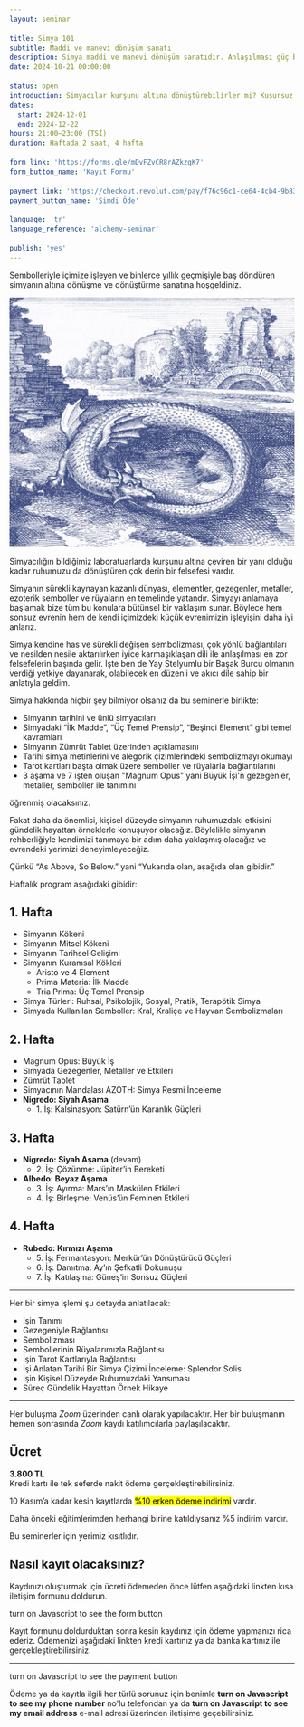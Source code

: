```yaml
---
layout: seminar

title: Simya 101
subtitle: Maddi ve manevi dönüşüm sanatı
description: Simya maddi ve manevi dönüşüm sanatıdır. Anlaşılması güç bir felsefe gibi görünse de aslında temeli belli başlı ilkelere daynır.
date: 2024-10-21 00:00:00

status: open
introduction: Simyacılar kurşunu altına dönüştürebilirler mi? Kusursuz Felsefe Taşı'nı aramak aslında nedir? Peki bu dönüşüm ile insan ruhunun yetkinleştirilmesi arasında nasıl bir bağ var?<br/>Bu seminer size gerçek simyacılığın kapılarını açacak. Hem de çok sade ve basit bir anlatımla.
dates:
  start: 2024-12-01
  end: 2024-12-22
hours: 21:00–23:00 (TSİ)
duration: Haftada 2 saat, 4 hafta

form_link: 'https://forms.gle/mDvFZvCR8rAZkzgK7'
form_button_name: 'Kayıt Formu'

payment_link: 'https://checkout.revolut.com/pay/f76c96c1-ce64-4cb4-9b83-a182d7c55c49'
payment_button_name: 'Şimdi Öde'

language: 'tr'
language_reference: 'alchemy-seminar'

publish: 'yes'
---
```


Sembolleriyle içimize işleyen ve binlerce yıllık geçmişiyle baş döndüren simyanın altına dönüşme ve dönüştürme sanatına hoşgeldiniz.

![Kadın simyacı eski bir kitabı okuyor ve diğer eliyle de feneri tutuyor.](/media/images-optimized/alchemy_01.jpg)

Simyacılığın bildiğimiz laboratuarlarda kurşunu altına çeviren bir yanı olduğu kadar ruhumuzu da dönüştüren çok derin bir felsefesi vardır.

Simyanın sürekli kaynayan kazanlı dünyası, elementler, gezegenler, metaller, ezoterik semboller ve rüyaların en temelinde yatandır. Simyayı anlamaya başlamak bize tüm bu konulara bütünsel bir yaklaşım sunar. Böylece hem sonsuz evrenin hem de kendi içimizdeki küçük evrenimizin işleyişini daha iyi anlarız.

Simya kendine has ve sürekli değişen sembolizması, çok yönlü bağlantıları ve nesilden nesile  aktarılırken iyice karmaşıklaşan dili ile anlaşılması en zor felsefelerin başında gelir.  İşte ben de Yay Stelyumlu bir Başak Burcu olmanın verdiği yetkiye dayanarak, olabilecek en düzenli ve akıcı dile sahip bir anlatıyla geldim.

Simya hakkında hiçbir şey bilmiyor olsanız da bu seminerle birlikte:

+ Simyanın tarihini ve ünlü simyacıları
+ Simyadaki “İlk Madde”, “Üç Temel Prensip”, “Beşinci Element” gibi temel kavramları
+ Simyanın Zümrüt Tablet üzerinden açıklamasını
+ Tarihi simya metinlerini ve alegorik çizimlerindeki sembolizmayı okumayı
+ Tarot kartları başta olmak üzere semboller ve rüyalarla bağlantılarını
+ 3 aşama ve 7 işten oluşan "Magnum Opus" yani Büyük İşi'n gezegenler, metaller, semboller ile tanımını

öğrenmiş olacaksınız.

Fakat daha da önemlisi, kişisel düzeyde simyanın ruhumuzdaki etkisini gündelik hayattan örneklerle konuşuyor olacağız. Böylelikle simyanın rehberliğiyle kendimizi tanımaya bir adım daha yaklaşmış olacağız ve evrendeki yerimizi deneyimleyeceğiz. 

Çünkü “As Above, So Below.” yani “Yukarıda olan, aşağıda olan gibidir.” 

Haftalık program aşağıdaki gibidir:

## 1. Hafta

+ Simyanın Kökeni
+ Simyanın Mitsel Kökeni
+ Simyanın Tarihsel Gelişimi
+ Simyanın Kuramsal Kökleri
    + Aristo ve 4 Element
    + Prima Materia: İlk Madde
    + Tria Prima: Üç Temel Prensip
+ Simya Türleri: Ruhsal, Psikolojik, Sosyal, Pratik, Terapötik Simya
+ Simyada Kullanılan Semboller: Kral, Kraliçe ve Hayvan Sembolizmaları

## 2. Hafta

+ Magnum Opus: Büyük İş
+ Simyada Gezegenler, Metaller ve Etkileri
+ Zümrüt Tablet
+ Simyacının Mandalası AZOTH: Simya Resmi İnceleme
+ **Nigredo: Siyah Aşama**
    + 1\. İş: Kalsinasyon: Satürn’ün Karanlık Güçleri

## 3. Hafta

+ **Nigredo: Siyah Aşama** (devam)
    + 2\. İş: Çözünme: Jüpiter’in Bereketi
+ **Albedo: Beyaz Aşama**
    + 3\. İş: Ayırma: Mars’ın Maskülen Etkileri
    + 4\. İş: Birleşme: Venüs’ün Feminen Etkileri

## 4. Hafta

+ **Rubedo: Kırmızı Aşama**
    + 5\. İş: Fermantasyon: Merkür’ün Dönüştürücü Güçleri
    + 6\. İş: Damıtma: Ay’ın Şefkatli Dokunuşu
    + 7\. İş: Katılaşma: Güneş’in Sonsuz Güçleri

---

Her bir simya işlemi şu detayda anlatılacak:

+ İşin Tanımı
+ Gezegeniyle Bağlantısı
+ Sembolizması
+ Sembollerinin Rüyalarımızla Bağlantısı
+ İşin Tarot Kartlarıyla  Bağlantısı
+ İşi Anlatan Tarihi Bir Simya Çizimi İnceleme: Splendor Solis
+ İşin Kişisel Düzeyde Ruhumuzdaki Yansıması
+ Süreç Gündelik Hayattan Örnek Hikaye

---

Her buluşma *Zoom* üzerinden canlı olarak yapılacaktır. Her bir buluşmanın hemen sonrasında *Zoom* kaydı katılımcılarla paylaşılacaktır.

## Ücret

**3.800 TL**  
Kredi kartı ile tek seferde nakit ödeme gerçekleştirebilirsiniz.

10 Kasım’a kadar kesin kayıtlarda <mark>%10 erken ödeme indirimi</mark> vardır.

Daha önceki eğitimlerimden herhangi birine katıldıysanız %5 indirim vardır.

Bu seminerler için yerimiz kısıtlıdır. 

## Nasıl kayıt olacaksınız?

Kaydınızı oluşturmak için ücreti ödemeden önce lütfen aşağıdaki linkten kısa iletişim formunu doldurun.

<span class="form-button"><noscript>turn on Javascript to see the form button</noscript></span>

Kayıt formunu doldurduktan sonra kesin kaydınız için ödeme yapmanızı rica ederiz. Ödemenizi aşağıdaki linkten kredi kartınız ya da banka kartınız ile gerçekleştirebilirsiniz.

---

<span class="payment-button"><noscript>turn on Javascript to see the payment button</noscript></span>

Ödeme ya da kayıtla ilgili her türlü sorunuz için benimle **<span class="phone"><noscript>turn on Javascript to see my phone number</noscript></span>** no'lu telefondan ya da **<span class="email"><noscript>turn on Javascript to see my email address</noscript></span>** e-mail adresi üzerinden iletişime geçebilirsiniz.